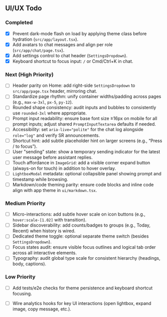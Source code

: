 ## UI/UX Todo

### Completed
- [x] Prevent dark-mode flash on load by applying theme class before hydration (`src/app/layout.tsx`).
- [x] Add avatars to chat messages and align per role (`src/app/chat/page.tsx`).
- [x] Add settings control to chat header (`SettingsDropdown`).
- [x] Keyboard shortcut to focus input: `/` or Cmd/Ctrl+K in chat.

### Next (High Priority)
- [ ] Header parity on Home: add right-side `SettingsDropdown` to `src/app/page.tsx` header, mirroring chat.
- [ ] Standardize page rhythm: unify container widths/padding across pages (e.g., `max-w-3xl`, `px-5`, `py-12`).
- [ ] Rounded shape consistency: audit inputs and bubbles to consistently use `rounded-3xl` where appropriate.
- [ ] Prompt input readability: ensure base font size ≥16px on mobile for all prompt inputs; adjust shared `PromptInputTextarea` defaults if needed.
- [ ] Accessibility: set `aria-live="polite"` for the chat log alongside `role="log"` and verify SR announcements.
- [ ] Shortcut hint: add subtle placeholder hint on larger screens (e.g., “Press / to focus”).
- [ ] User "sending" state: show a temporary sending indicator for the latest user message before assistant replies.
- [ ] Touch affordance in `ImageGrid`: add a visible corner expand button (always-on for touch) in addition to hover overlay.
- [ ] `LightboxModal` metadata: optional collapsible panel showing prompt and timestamp while browsing.
- [ ] Markdown/code theming parity: ensure code blocks and inline code align with app theme in `ui/markdown.tsx`.

### Medium Priority
- [ ] Micro-interactions: add subtle hover scale on icon buttons (e.g., `hover:scale-[1.02]` with transition).
- [ ] Sidebar discoverability: add counts/badges to groups (e.g., Today, Recent) when history is wired.
- [ ] Dedicated theme toggle: optional separate theme switch (besides `SettingsDropdown`).
- [ ] Focus states audit: ensure visible focus outlines and logical tab order across all interactive elements.
- [ ] Typography: audit global type scale for consistent hierarchy (headings, body, captions).

### Low Priority
- [ ] Add tests/e2e checks for theme persistence and keyboard shortcut focusing.
- [ ] Wire analytics hooks for key UI interactions (open lightbox, expand image, copy message, etc.).


